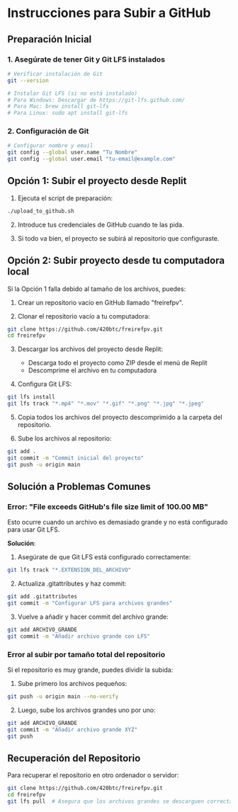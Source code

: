 # Instrucciones para Subir a GitHub

## Preparación Inicial

### 1. Asegúrate de tener Git y Git LFS instalados

```bash
# Verificar instalación de Git
git --version

# Instalar Git LFS (si no está instalado)
# Para Windows: Descargar de https://git-lfs.github.com/
# Para Mac: brew install git-lfs
# Para Linux: sudo apt install git-lfs
```

### 2. Configuración de Git

```bash
# Configurar nombre y email
git config --global user.name "Tu Nombre"
git config --global user.email "tu-email@example.com"
```

## Opción 1: Subir el proyecto desde Replit

1. Ejecuta el script de preparación:
```bash
./upload_to_github.sh
```

2. Introduce tus credenciales de GitHub cuando te las pida.

3. Si todo va bien, el proyecto se subirá al repositorio que configuraste.

## Opción 2: Subir proyecto desde tu computadora local

Si la Opción 1 falla debido al tamaño de los archivos, puedes:

1. Crear un repositorio vacío en GitHub llamado "freirefpv".

2. Clonar el repositorio vacío a tu computadora:
```bash
git clone https://github.com/420btc/freirefpv.git
cd freirefpv
```

3. Descargar los archivos del proyecto desde Replit:
   - Descarga todo el proyecto como ZIP desde el menú de Replit
   - Descomprime el archivo en tu computadora

4. Configura Git LFS:
```bash
git lfs install
git lfs track "*.mp4" "*.mov" "*.gif" "*.png" "*.jpg" "*.jpeg"
```

5. Copia todos los archivos del proyecto descomprimido a la carpeta del repositorio.

6. Sube los archivos al repositorio:
```bash
git add .
git commit -m "Commit inicial del proyecto"
git push -u origin main
```

## Solución a Problemas Comunes

### Error: "File exceeds GitHub's file size limit of 100.00 MB"

Esto ocurre cuando un archivo es demasiado grande y no está configurado para usar Git LFS.

**Solución**:
1. Asegúrate de que Git LFS está configurado correctamente:
```bash
git lfs track "*.EXTENSION_DEL_ARCHIVO"
```

2. Actualiza .gitattributes y haz commit:
```bash
git add .gitattributes
git commit -m "Configurar LFS para archivos grandes"
```

3. Vuelve a añadir y hacer commit del archivo grande:
```bash
git add ARCHIVO_GRANDE
git commit -m "Añadir archivo grande con LFS"
```

### Error al subir por tamaño total del repositorio

Si el repositorio es muy grande, puedes dividir la subida:

1. Sube primero los archivos pequeños:
```bash
git push -u origin main --no-verify
```

2. Luego, sube los archivos grandes uno por uno:
```bash
git add ARCHIVO_GRANDE
git commit -m "Añadir archivo grande XYZ"
git push
```

## Recuperación del Repositorio

Para recuperar el repositorio en otro ordenador o servidor:

```bash
git clone https://github.com/420btc/freirefpv.git
cd freirefpv
git lfs pull  # Asegura que los archivos grandes se descarguen correctamente
```